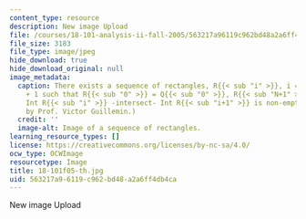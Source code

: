 ```yaml
---
content_type: resource
description: New image Upload
file: /courses/18-101-analysis-ii-fall-2005/563217a96119c962bd48a2a6ff4db4ca_18-101f05-th.jpg
file_size: 3183
file_type: image/jpeg
hide_download: true
hide_download_original: null
image_metadata:
  caption: There exists a sequence of rectangles, R{{< sub "i" >}}, i = 0, ..., N
    + 1 such that R{{< sub "0" >}} = Q{{< sub "0" >}}, R{{< sub "N+1" >}} = Q and
    Int R{{< sub "i" >}} -intersect- Int R{{< sub "i+1" >}} is non-empty. (Figure
    by Prof. Victor Guillemin.)
  credit: ''
  image-alt: Image of a sequence of rectangles.
learning_resource_types: []
license: https://creativecommons.org/licenses/by-nc-sa/4.0/
ocw_type: OCWImage
resourcetype: Image
title: 18-101f05-th.jpg
uid: 563217a9-6119-c962-bd48-a2a6ff4db4ca
---
```

New image Upload